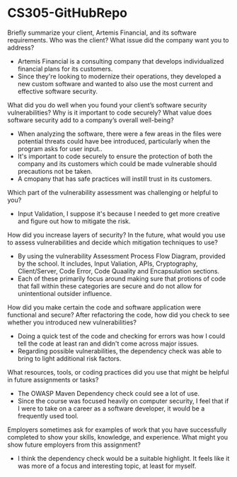 # CS305-GitHubRepo
Briefly summarize your client, Artemis Financial, and its software requirements. Who was the client? What issue did the company want you to address?
- Artemis Financial is a consulting company that develops individualized financial plans for its customers.
- Since they're looking to modernize their operations, they developed a new custom software and wanted to also use the most current and effective software security.
  
What did you do well when you found your client’s software security vulnerabilities? Why is it important to code securely? What value does software security add to a company’s overall well-being?
- When analyzing the software, there were a few areas in the files were potential threats could have bee introduced, particularly when the program asks for user input..
- It's important to code securely to ensure the protection of both the company and its customers which could be made vulnerable should precautions not be taken.
- A cmopany that has safe practices will instill trust in its customers.

Which part of the vulnerability assessment was challenging or helpful to you?
- Input Validation, I suppose it's because I needed to get more creative and figure out how to mitigate the risk.
  
How did you increase layers of security? In the future, what would you use to assess vulnerabilities and decide which mitigation techniques to use?
- By using the vulnerability Assessment Process Flow Diagram, provided by the school. It includes, Input Valiation, APIs, Cryptography, Client/Server, Code Error, Code Quaality and Encapsulation sections.
- Each of these primarily focus around making sure that protions of code that fall within these categories are secure and do not allow for unintentional outsider influence.
  
How did you make certain the code and software application were functional and secure? After refactoring the code, how did you check to see whether you introduced new vulnerabilities?
- Doing a quick test of the code and checking for errors was how I could tell the code at least ran and didn't come across major issues.
- Regarding possible vulnerabilities, the dependency check was able to bring to light additional risk factors.
  
What resources, tools, or coding practices did you use that might be helpful in future assignments or tasks?
- The OWASP Maven Dependency check could see a lot of use.
- Since the course was focused heavily on computer security, I feel that if I were to take on a career as a software developer, it would be a frequently used tool.
  
Employers sometimes ask for examples of work that you have successfully completed to show your skills, knowledge, and experience. What might you show future employers from this assignment?
- I think the dependency check would be a suitable highlight. It feels like it was more of a focus and interesting topic, at least for myself.
